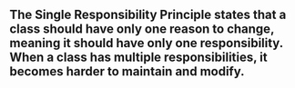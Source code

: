 ## The Single Responsibility Principle states that a class should have only one reason to change, meaning it should have only one responsibility. When a class has multiple responsibilities, it becomes harder to maintain and modify.